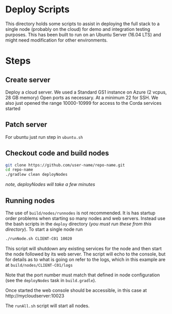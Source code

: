 # Deploy Scripts 

This directory holds some scripts to assist in deploying the full stack to a single node 
(probably on the cloud) for demo and integration testing purposes. This has been built to 
run on an Ubuntu Server (16.04 LTS) and might need modification for other environments.


# Steps 

## Create server 

Deploy a cloud server. We used a Standard GS1 instance on Azure (2 vcpus, 28 GB memory)
Open ports as necessary. At a minimum 22 for SSH. We also just opened the range 10000-10999 
for access to the Corda services started 

## Patch server 

For ubuntu just run step in <code>ubuntu.sh</code>

## Checkout code and build nodes

```bash
git clone https://github.com/user-name/repo-name.git
cd repo-name
./gradlew clean deployNodes 
```

_note, deployNodes will take a few minutes_ 

## Running nodes

The use of <code>build/nodes/runnodes</code> is not recommended. It is has startup order 
problems when starting so many nodes and web servers. Instead use the bash scripts in the 
<code>deploy</code> directory (_you must run these from this directory_). To start a single 
node run 

```bash
./runNode.sh CLIENT-C01 10020
```

This script will shutdown any existing services for the node and then start the node followed by 
its web server. The script will echo to the console, but for details as to what is going on 
refer to the logs, which in this example are at <code>build/nodes/CLIENT-C01/logs</code>

Note that the port number must match that defined in node configuration (see the <code>deployNodes</code> task
in <code>build.gradle</code>). 

Once started the web console should be accessible, in this case at http://mycloudserver:10023

The <code>runAll.sh</code> script will start all nodes. 


